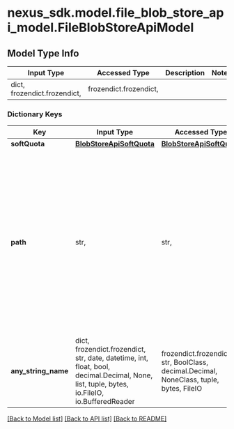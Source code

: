 # nexus_sdk.model.file_blob_store_api_model.FileBlobStoreApiModel

## Model Type Info

| Input Type                   | Accessed Type          | Description | Notes |
| ---------------------------- | ---------------------- | ----------- | ----- |
| dict, frozendict.frozendict, | frozendict.frozendict, |             |

### Dictionary Keys

| Key                 | Input Type                                                                                                                                  | Accessed Type                                                                           | Description                                                                                                                                                                                    | Notes      |
| ------------------- | ------------------------------------------------------------------------------------------------------------------------------------------- | --------------------------------------------------------------------------------------- | ---------------------------------------------------------------------------------------------------------------------------------------------------------------------------------------------- | ---------- |
| **softQuota**       | [**BlobStoreApiSoftQuota**](BlobStoreApiSoftQuota.md)                                                                                       | [**BlobStoreApiSoftQuota**](BlobStoreApiSoftQuota.md)                                   |                                                                                                                                                                                                | [optional] |
| **path**            | str,                                                                                                                                        | str,                                                                                    | The path to the blobstore contents. This can be an absolute path to anywhere on the system Nexus Repository Manager has access to or it can be a path relative to the sonatype-work directory. | [optional] |
| **any_string_name** | dict, frozendict.frozendict, str, date, datetime, int, float, bool, decimal.Decimal, None, list, tuple, bytes, io.FileIO, io.BufferedReader | frozendict.frozendict, str, BoolClass, decimal.Decimal, NoneClass, tuple, bytes, FileIO | any string name can be used but the value must be the correct type                                                                                                                             | [optional] |

[[Back to Model list]](../../README.md#documentation-for-models) [[Back to API list]](../../README.md#documentation-for-api-endpoints) [[Back to README]](../../README.md)
